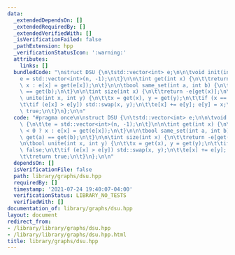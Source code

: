 ```yaml
---
data:
  _extendedDependsOn: []
  _extendedRequiredBy: []
  _extendedVerifiedWith: []
  _isVerificationFailed: false
  _pathExtension: hpp
  _verificationStatusIcon: ':warning:'
  attributes:
    links: []
  bundledCode: "\nstruct DSU {\n\tstd::vector<int> e;\n\n\tvoid init(int n) {\n\t\t\
    e = std::vector<int>(n, -1);\n\t}\n\n\tint get(int x) {\n\t\treturn e[x] < 0 ?\
    \ x : e[x] = get(e[x]);\n\t}\n\n\tbool same_set(int a, int b) {\n\t\treturn get(a)\
    \ == get(b);\n\t}\n\n\tint size(int x) {\n\t\treturn -e[get(x)];\n\t}\n\n\tbool\
    \ unite(int x, int y) {\n\t\tx = get(x), y = get(y);\n\t\tif (x == y) return false;\n\
    \t\tif (e[x] > e[y]) std::swap(x, y);\n\t\te[x] += e[y]; e[y] = x;\n\t\treturn\
    \ true;\n\t}\n};\n\n"
  code: "#pragma once\n\nstruct DSU {\n\tstd::vector<int> e;\n\n\tvoid init(int n)\
    \ {\n\t\te = std::vector<int>(n, -1);\n\t}\n\n\tint get(int x) {\n\t\treturn e[x]\
    \ < 0 ? x : e[x] = get(e[x]);\n\t}\n\n\tbool same_set(int a, int b) {\n\t\treturn\
    \ get(a) == get(b);\n\t}\n\n\tint size(int x) {\n\t\treturn -e[get(x)];\n\t}\n\
    \n\tbool unite(int x, int y) {\n\t\tx = get(x), y = get(y);\n\t\tif (x == y) return\
    \ false;\n\t\tif (e[x] > e[y]) std::swap(x, y);\n\t\te[x] += e[y]; e[y] = x;\n\
    \t\treturn true;\n\t}\n};\n\n"
  dependsOn: []
  isVerificationFile: false
  path: library/graphs/dsu.hpp
  requiredBy: []
  timestamp: '2021-07-24 19:40:07-04:00'
  verificationStatus: LIBRARY_NO_TESTS
  verifiedWith: []
documentation_of: library/graphs/dsu.hpp
layout: document
redirect_from:
- /library/library/graphs/dsu.hpp
- /library/library/graphs/dsu.hpp.html
title: library/graphs/dsu.hpp
---
```

